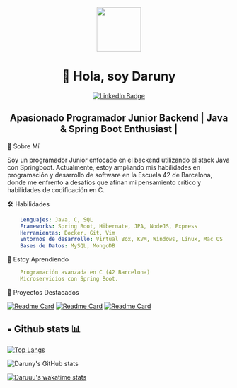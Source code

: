 <div id="header" align="center">
  <img src="https://media.giphy.com/media/v1.Y2lkPTc5MGI3NjExaXdqaDA2cm0ybXB1NDVka2EzOXdzZjl5MDRsazByaXVyYmtxbDhqdCZlcD12MV9pbnRlcm5hbF9naWZfYnlfaWQmY3Q9cw/WIQ0N0OUvei1OW1h9Z/giphy.gif" width="100" />
  <br>
  <h1>👋 Hola, soy Daruny</h1>
</div>
<div id="badges" align="center">
  <a href="your-linkedin-url">
    <img src="https://img.shields.io/badge/LinkedIn-blue?style=for-the-badge&logo=linkedin&logoColor=white" alt="LinkedIn Badge"/>
  </a>
</div>
<h2 align="center">Apasionado Programador Junior Backend | Java & Spring Boot Enthusiast | </h2>

🚀 Sobre Mí

Soy un programador Junior enfocado en el backend utilizando el stack Java con Springboot. 
Actualmente, estoy ampliando mis habilidades en programación y desarrollo de software en la Escuela 42 de Barcelona,
 donde me enfrento a desafíos que afinan mi pensamiento crítico y habilidades de codificación en C.

🛠 Habilidades

``` yaml
    Lenguajes: Java, C, SQL
    Frameworks: Spring Boot, Hibernate, JPA, NodeJS, Express
    Herramientas: Docker, Git, Vim
    Entornos de desarrollo: Virtual Box, KVM, Windows, Linux, Mac OS
    Bases de Datos: MySQL, MongoDB
```

🌱 Estoy Aprendiendo

``` yaml
    Programación avanzada en C (42 Barcelona)
    Microservicios con Spring Boot.
```

💼 Proyectos Destacados

[![Readme Card](https://github-readme-stats.vercel.app/api/pin/?username=Daruuu&repo=Libft_project)](https://github.com/Daruuu/Libft_project)
[![Readme Card](https://github-readme-stats.vercel.app/api/pin/?username=Daruuu&repo=JuegoConecta4)](https://github.com/Daruuu/JuegoConecta4)
[![Readme Card](https://github-readme-stats.vercel.app/api/pin/?username=Daruuu&repo=ProjectFullstack)](https://github.com/Daruuu/ProjectFullstack)

## ▪️ Github stats 📊

[![Top Langs](https://github-readme-stats.vercel.app/api/top-langs/?username=Daruuu&hide=css&langs_count=5)](https://github.com/Daruuu/)

![Daruny's GitHub stats](https://github-readme-stats.vercel.app/api?username=Daruuu&hide=contribs,stars)

[![Daruuu's wakatime stats](https://github-readme-stats.vercel.app/api/wakatime?username=Daruuu)]()
